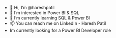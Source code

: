 - 👋 Hi, I’m @hareshpatil
- 👀 I’m interested in Power BI & SQL
- 🌱 I’m currently learning SQL & Power BI
- 📫 You can reach me on LinkedIn - Haresh Patil
- Im currently looking for a Power BI Developer role

<!---
hareshpatil/hareshpatil is a ✨ special ✨ repository because its `README.md` (this file) appears on your GitHub profile.
You can click the Preview link to take a look at your changes.
--->
